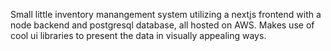 Small little inventory manangement system utilizing a nextjs frontend with a node backend and postgresql database, all hosted on AWS. Makes use of cool ui libraries to present the data in visually appealing ways. 
